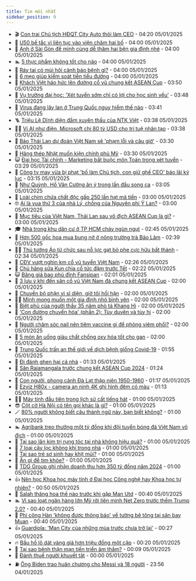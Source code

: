 ```yaml
---
title: Tim mới nhất
sidebar_position: 9
---
```


<!-- vnexpress-tin-moi-nhat:START -->
- 🎬 [Con trai Chủ tịch HĐQT City Auto thôi làm CEO](https://vnexpress.net/con-trai-chu-tich-hdqt-city-auto-thoi-lam-ceo-4835691.html) - 04:20 05/01/2025
- 🐎 [U50 bế tắc vì liên tục vào viện chăm hai bố](https://vnexpress.net/u50-be-tac-vi-lien-tuc-vao-vien-cham-hai-bo-4835639.html) - 04:00 05/01/2025
- 🦍 [Anh ở Sài Gòn để mình cùng dễ thăm hai bên gia đình nhé](https://vnexpress.net/anh-o-sai-gon-de-minh-cung-de-tham-hai-ben-gia-dinh-nhe-4835615.html) - 04:00 05/01/2025
- 🏊 [5 thực phẩm không tốt cho não](https://vnexpress.net/5-thuc-pham-khong-tot-cho-nao-4835638.html) - 04:00 05/01/2025
- 🎊 [Ráy tai có mùi hôi cảnh báo bệnh gì?](https://vnexpress.net/ray-tai-co-mui-hoi-canh-bao-benh-gi-4835547.html) - 04:00 05/01/2025
- 🎃 [6 mẹo giúp kiểm soát tiền tiểu đường](https://vnexpress.net/6-meo-giup-kiem-soat-tien-tieu-duong-4835471.html) - 04:00 05/01/2025
- 🧰 [Khách Việt háo hức lên đường cổ vũ chung kết ASEAN Cup](https://vnexpress.net/khach-viet-hao-huc-len-duong-co-vu-chung-ket-asean-cup-4835671.html) - 03:50 05/01/2025
- 🔭 [Vụ trưởng đại học: &#39;Xét tuyển sớm chỉ có lợi cho học sinh yếu&#39;](https://vnexpress.net/vu-truong-dai-hoc-xet-tuyen-som-chi-co-loi-cho-hoc-sinh-yeu-4835686.html) - 03:48 05/01/2025
- 🫶 [Virus đang lây lan ở Trung Quốc nguy hiểm thế nào](https://vnexpress.net/virus-dang-lay-lan-o-trung-quoc-nguy-hiem-the-nao-4835677.html) - 03:41 05/01/2025
- 🪜 [Triệu Lệ Dĩnh diện đầm xuyên thấu của NTK Việt](https://vnexpress.net/trieu-le-dinh-dien-dam-xuyen-thau-cua-ntk-viet-4835678.html) - 03:38 05/01/2025
- 👨‍🏫 [Ví AI như điện, Microsoft chi 80 tỷ USD cho trí tuệ nhân tạo](https://vnexpress.net/vi-ai-nhu-dien-microsoft-chi-80-ty-usd-cho-tri-tue-nhan-tao-4835653.html) - 03:38 05/01/2025
- 🎊 [Báo Thái Lan dự đoán Việt Nam sẽ &#39;phạm lỗi và câu giờ&#39;](https://vnexpress.net/bao-thai-lan-du-doan-viet-nam-se-pham-loi-va-cau-gio-4835600.html) - 03:30 05/01/2025
- 🎊 [Hãng thép Nhật muốn kiện chính phủ Mỹ](https://vnexpress.net/hang-thep-nhat-muon-kien-chinh-phu-my-4835662.html) - 03:30 05/01/2025
- 😺 [Đại học Tài chính - Marketing bắt buộc môn Toán trong xét tuyển](https://vnexpress.net/dai-hoc-tai-chinh-marketing-bat-buoc-mon-toan-trong-xet-tuyen-4835665.html) - 03:29 05/01/2025
- 🐘 [Công ty may vừa bị phạt &#39;bố làm Chủ tịch, con giữ ghế CEO&#39; báo lãi kỷ lục](https://vnexpress.net/cong-ty-may-vua-bi-phat-bo-lam-chu-tich-con-giu-ghe-ceo-bao-lai-ky-luc-4835669.html) - 03:15 05/01/2025
- 🌁 [Như Quỳnh, Hồ Văn Cường ăn ý trong lần đầu song ca](https://vnexpress.net/nhu-quynh-ho-van-cuong-an-y-trong-lan-dau-song-ca-4835633.html) - 03:05 05/01/2025
- 🐲 [Loài chim chứa chất độc gấp 250 lần hạt mã tiền](https://vnexpress.net/loai-chim-chua-chat-doc-gap-250-lan-hat-ma-tien-4835366.html) - 03:00 05/01/2025
- 🤓 [Ai là vua thứ 3 của nhà Lý, chồng của Nguyên phi Ỷ Lan?](https://vnexpress.net/ai-la-vua-thu-3-cua-nha-ly-chong-cua-nguyen-phi-y-lan-4834777.html) - 03:00 05/01/2025
- 💪 [Mục tiêu của Việt Nam, Thái Lan sau vô địch ASEAN Cup là gì?](https://vnexpress.net/muc-tieu-cua-viet-nam-thai-lan-sau-vo-dich-asean-cup-la-gi-4835629.html) - 03:00 05/01/2025
- 🎓 [Nhà trong khu dân cư ở TP HCM cháy ngùn ngụt](https://vnexpress.net/nha-trong-khu-dan-cu-o-tp-hcm-chay-ngun-ngut-4835672.html) - 02:45 05/01/2025
- 🫣 [Hơn 500 gốc hoa mua bung nở ở nông trường trà Bảo Lâm](https://vnexpress.net/hon-500-goc-hoa-mua-bung-no-o-nong-truong-tra-bao-lam-4835569.html) - 02:39 05/01/2025
- 🧑‍💻 [Thủ tướng Áo từ chức sau nỗ lực gạt bỏ phe cực hữu bất thành](https://vnexpress.net/thu-tuong-ao-tu-chuc-sau-no-luc-gat-bo-phe-cuc-huu-bat-thanh-4835642.html) - 02:34 05/01/2025
- 🐲 [CĐV vượt nghìn km cổ vũ tuyển Việt Nam](https://vnexpress.net/cdv-vuot-nghin-km-co-vu-tuyen-viet-nam-4835654.html) - 02:26 05/01/2025
- 🌝 [Chủ hãng sữa Kun chia cổ tức đậm trước Tết](https://vnexpress.net/chu-hang-sua-kun-chia-co-tuc-dam-truoc-tet-4835640.html) - 02:22 05/01/2025
- 😺 [Băng giá bao phủ đỉnh Fansipan](https://vnexpress.net/bang-gia-bao-phu-dinh-fansipan-4835658.html) - 02:01 05/01/2025
- 🐎 [3 lưu ý khi đến sân cổ vũ Việt Nam đá chung kết ASEAN Cup](https://vnexpress.net/3-luu-y-khi-den-san-co-vu-viet-nam-da-chung-ket-asean-cup-4835601.html) - 02:00 05/01/2025
- 🎡 [Chuyển bộ phận vì sĩ diện, giờ tôi hối hận](https://vnexpress.net/chuyen-bo-phan-vi-si-dien-gio-toi-hoi-han-4835619.html) - 02:00 05/01/2025
- 👨‍🏫 [Mình mong muốn một gia đình nhỏ bình yên](https://vnexpress.net/minh-mong-muon-mot-gia-dinh-nho-binh-yen-4835614.html) - 02:00 05/01/2025
- 🦆 [Biệt phủ của người thầy 35 năm phò tá Khang Hi](https://vnexpress.net/biet-phu-cua-nguoi-thay-35-nam-pho-ta-khang-hi-4826538.html) - 02:00 05/01/2025
- 🚦 [&#39;Con đường chuyển hóa&#39; &lpar;phần 2&rpar;: Tùy duyên và tùy hỉ](https://vnexpress.net/con-duong-chuyen-hoa-phan-2-tuy-duyen-va-tuy-hi-4835469.html) - 02:00 05/01/2025
- 💫 [Người chăm sóc nail nên tiêm vaccine gì để phòng viêm phổi?](https://vnexpress.net/nguoi-cham-soc-nail-nen-tiem-vaccine-gi-de-phong-viem-phoi-4835646.html) - 02:00 05/01/2025
- 🎉 [5 món ăn uống giàu chất chống oxy hóa tốt cho gan](https://vnexpress.net/5-mon-an-uong-giau-chat-chong-oxy-hoa-tot-cho-gan-4835538.html) - 02:00 05/01/2025
- 🌋 [Trung Quốc trấn an thế giới về dịch bệnh giống Covid-19](https://vnexpress.net/trung-quoc-tran-an-the-gioi-ve-dich-benh-giong-covid-19-4835660.html) - 01:55 05/01/2025
- 🤖 [Đi đánh ghen hại cả nhà](https://vnexpress.net/di-danh-ghen-hai-ca-nha-4835632.html) - 01:33 05/01/2025
- 🦏 [Sân Rajamangala trước chung kết ASEAN Cup 2024](https://vnexpress.net/san-rajamangala-truoc-chung-ket-asean-cup-2024-4835568.html) - 01:24 05/01/2025
- 🦩 [Con người, phong cảnh Đà Lạt thập niên 1950-1960](https://vnexpress.net/con-nguoi-phong-canh-da-lat-thap-nien-1950-1960-4834896.html) - 01:17 05/01/2025
- 👺 [Ezviz H80x - camera an ninh 4K ghi hình đêm có màu](https://vnexpress.net/ezviz-h80x-camera-an-ninh-4k-ghi-hinh-dem-co-mau-4835616.html) - 01:13 05/01/2025
- 🧑‍🏫 [Máy tính đầu tiên trong lịch sử cất tiếng hát](https://vnexpress.net/may-tinh-dau-tien-trong-lich-su-cat-tieng-hat-4835605.html) - 01:00 05/01/2025
- 😎 [Cột cờ Hà Nội có tên gọi khác là gì?](https://vnexpress.net/cot-co-ha-noi-co-ten-goi-khac-la-gi-4835499.html) - 01:00 05/01/2025
- 🪄 [80% người không biết câu thành ngữ này, bạn biết không?](https://vnexpress.net/80-nguoi-khong-biet-cau-thanh-ngu-nay-ban-biet-khong-4833742.html) - 01:00 05/01/2025
- 🏊 [Agribank treo thưởng một tỷ đồng khi đội tuyển bóng đá Việt Nam vô địch](https://vnexpress.net/agribank-treo-thuong-mot-ty-dong-khi-doi-tuyen-bong-da-viet-nam-vo-dich-4835599.html) - 01:00 05/01/2025
- 💃 [Tại sao lăn kim trị rụng tóc tại nhà không hiệu quả?](https://vnexpress.net/tai-sao-lan-kim-tri-rung-toc-tai-nha-khong-hieu-qua-4835589.html) - 01:00 05/01/2025
- 🦆 [7 loại cây lọc không khí trong nhà](https://vnexpress.net/7-loai-cay-loc-khong-khi-trong-nha-4835588.html) - 01:00 05/01/2025
- 🎊 [Tại sao trẻ sơ sinh hay khịt mũi?](https://vnexpress.net/tai-sao-tre-so-sinh-hay-khit-mui-4835585.html) - 01:00 05/01/2025
- 👺 [Ăn gì để tim khỏe?](https://vnexpress.net/an-gi-de-tim-khoe-4835583.html) - 01:00 05/01/2025
- 🎡 [TDG Group ghi nhận doanh thu hơn 350 tỷ đồng năm 2024](https://vnexpress.net/tdg-group-ghi-nhan-doanh-thu-hon-350-ty-dong-nam-2024-4835446.html) - 01:00 05/01/2025
- 👍 [Nên học Khoa học máy tính ở Đại học Công nghệ hay Khoa học tự nhiên?](https://vnexpress.net/nen-hoc-khoa-hoc-may-tinh-o-dai-hoc-cong-nghe-hay-khoa-hoc-tu-nhien-4835487.html) - 00:50 05/01/2025
- 🐎 [Salah thăng hoa thế nào trước khi gặp Man Utd](https://vnexpress.net/salah-thang-hoa-the-nao-truoc-khi-gap-man-utd-4835323.html) - 00:40 05/01/2025
- 🏊 [Vì sao loạt ngân hàng lớn Mỹ rời liên minh Net Zero trước thềm Trump 2.0?](https://vnexpress.net/vi-sao-loat-ngan-hang-lon-my-roi-lien-minh-net-zero-truoc-them-trump-2-0-4835641.html) - 00:40 05/01/2025
- 🦩 [Phi công Hàn &#39;không được thông báo&#39; về tường bê tông tại sân bay Muan](https://vnexpress.net/phi-cong-han-khong-duoc-thong-bao-ve-tuong-be-tong-tai-san-bay-muan-4835634.html) - 00:40 05/01/2025
- 👍 [Guardiola: &#39;Man City của những mùa trước chưa trở lại&#39;](https://vnexpress.net/guardiola-man-city-cua-nhung-mua-truoc-chua-tro-lai-4835628.html) - 00:27 05/01/2025
- 🔥 [Bầu hồ lô dát vàng giá hơn triệu đồng một cặp](https://vnexpress.net/bau-ho-lo-dat-vang-gia-hon-trieu-dong-mot-cap-4835454.html) - 00:20 05/01/2025
- 💄 [Tại sao bệnh thận mạn tiến triển âm thầm?](https://vnexpress.net/tai-sao-benh-than-man-tien-trien-am-tham-4835591.html) - 00:09 05/01/2025
- 🤡 [Đánh thuế người khuyết tật](https://vnexpress.net/danh-thue-nguoi-khuyet-tat-4835594.html) - 00:00 05/01/2025
- ⛽️ [Ông Biden trao huân chương cho Messi và 18 người](https://vnexpress.net/ong-biden-trao-huan-chuong-cho-messi-va-18-nguoi-4835631.html) - 23:56 04/01/2025<!-- vnexpress-tin-moi-nhat:END -->
